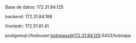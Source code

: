 Base de datos:
172.31.84.125

backend:
172.31.84.188

frontedn:
172.31.81.41

postgresql://todouser:todopass@172.31.84.125:5432/todoapp